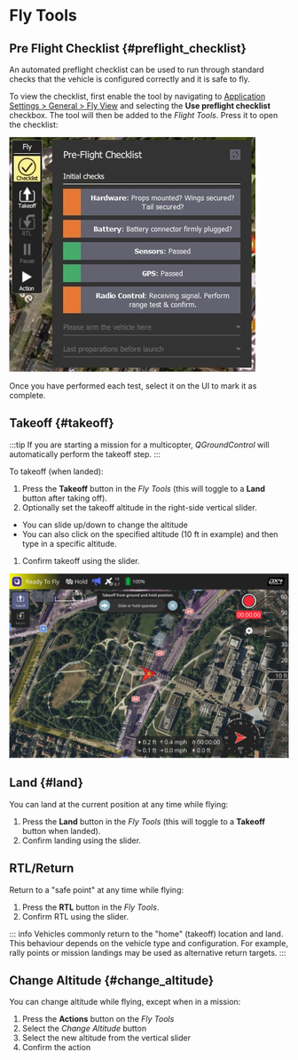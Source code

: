 # Fly Tools

## Pre Flight Checklist {#preflight_checklist}

An automated preflight checklist can be used to run through standard checks that the vehicle is configured correctly and it is safe to fly.

To view the checklist, first enable the tool by navigating to [Application Settings > General > Fly View](../settings_view/general.md) and selecting the **Use preflight checklist** checkbox.
The tool will then be added to the _Flight Tools_.
Press it to open the checklist:

![Pre Flight Checklist](../../../assets/fly/pre_flight_checklist.jpg)

Once you have performed each test, select it on the UI to mark it as complete.

## Takeoff {#takeoff}

:::tip
If you are starting a mission for a multicopter, _QGroundControl_ will automatically perform the takeoff step.
:::

To takeoff (when landed):

1. Press the **Takeoff** button in the _Fly Tools_ (this will toggle to a **Land** button after taking off).
1. Optionally set the takeoff altitude in the right-side vertical slider.
  - You can slide up/down to change the altitude
  - You can also click on the specified altitude (10 ft in example) and then type in a specific altitude.
1. Confirm takeoff using the slider.

![takeoff](../../../assets/fly/takeoff.png)

## Land {#land}

You can land at the current position at any time while flying:

1. Press the **Land** button in the _Fly Tools_ (this will toggle to a **Takeoff** button when landed).
1. Confirm landing using the slider.

## RTL/Return

Return to a "safe point" at any time while flying:

1. Press the **RTL** button in the _Fly Tools_.
1. Confirm RTL using the slider.

::: info
Vehicles commonly return to the "home" (takeoff) location and land.
This behaviour depends on the vehicle type and configuration.
For example, rally points or mission landings may be used as alternative return targets.
:::

## Change Altitude {#change_altitude}

You can change altitude while flying, except when in a mission:

1. Press the **Actions** button on the _Fly Tools_
1. Select the _Change Altitude_ button
2. Select the new altitude from the vertical slider
3. Confirm the action